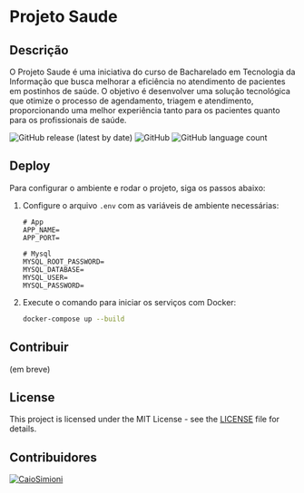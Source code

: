# Projeto Saude

## Descrição

O Projeto Saude é uma iniciativa do curso de Bacharelado em Tecnologia da Informação que busca melhorar a eficiência no atendimento de pacientes em postinhos de saúde. O objetivo é desenvolver uma solução tecnológica que otimize o processo de agendamento, triagem e atendimento, proporcionando uma melhor experiência tanto para os pacientes quanto para os profissionais de saúde.

![GitHub release (latest by date)](https://img.shields.io/github/v/release/CaioSimioni/projeto-integrador)
![GitHub](https://img.shields.io/github/license/CaioSimioni/projeto-integrador)
![GitHub language count](https://img.shields.io/github/languages/top/CaioSimioni/projeto-integrador?color=blue&label=PHP)

## Deploy

Para configurar o ambiente e rodar o projeto, siga os passos abaixo:

1. Configure o arquivo `.env` com as variáveis de ambiente necessárias:

    ```.env
    # App
    APP_NAME=
    APP_PORT=

    # Mysql
    MYSQL_ROOT_PASSWORD=
    MYSQL_DATABASE=
    MYSQL_USER=
    MYSQL_PASSWORD=
    ```

2. Execute o comando para iniciar os serviços com Docker:

    ```sh
    docker-compose up --build
    ```

## Contribuir

(em breve)

## License

This project is licensed under the MIT License - see the [LICENSE](../LICENSE) file for details.

## Contribuidores

[![CaioSimioni](https://avatars.githubusercontent.com/u/83130766?v=4&s=50)](https://github.com/CaioSimioni "CaioSimioni")
